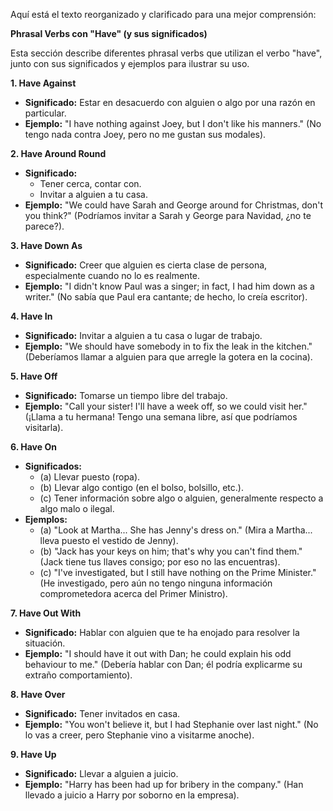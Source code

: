 Aquí está el texto reorganizado y clarificado para una mejor comprensión:

**Phrasal Verbs con "Have" (y sus significados)**

Esta sección describe diferentes phrasal verbs que utilizan el verbo "have", junto con sus significados y ejemplos para ilustrar su uso.

**1. Have Against**

*   **Significado:** Estar en desacuerdo con alguien o algo por una razón en particular.
*   **Ejemplo:** "I have nothing against Joey, but I don't like his manners." (No tengo nada contra Joey, pero no me gustan sus modales).

**2. Have Around   Round**

*   **Significado:**
    *   Tener cerca, contar con.
    *   Invitar a alguien a tu casa.
*   **Ejemplo:** "We could have Sarah and George around for Christmas, don't you think?" (Podríamos invitar a Sarah y George para Navidad, ¿no te parece?).

**3. Have Down As**

*   **Significado:** Creer que alguien es cierta clase de persona, especialmente cuando no lo es realmente.
*   **Ejemplo:** "I didn't know Paul was a singer; in fact, I had him down as a writer." (No sabía que Paul era cantante; de hecho, lo creía escritor).

**4. Have In**

*   **Significado:** Invitar a alguien a tu casa o lugar de trabajo.
*   **Ejemplo:** "We should have somebody in to fix the leak in the kitchen." (Deberíamos llamar a alguien para que arregle la gotera en la cocina).

**5. Have Off**

*   **Significado:** Tomarse un tiempo libre del trabajo.
*   **Ejemplo:** "Call your sister! I'll have a week off, so we could visit her." (¡Llama a tu hermana! Tengo una semana libre, así que podríamos visitarla).

**6. Have On**

*   **Significados:**
    *   (a) Llevar puesto (ropa).
    *   (b) Llevar algo contigo (en el bolso, bolsillo, etc.).
    *   (c) Tener información sobre algo o alguien, generalmente respecto a algo malo o ilegal.
*   **Ejemplos:**
    *   (a) "Look at Martha... She has Jenny's dress on." (Mira a Martha... lleva puesto el vestido de Jenny).
    *   (b) "Jack has your keys on him; that's why you can't find them." (Jack tiene tus llaves consigo; por eso no las encuentras).
    *   (c) "I've investigated, but I still have nothing on the Prime Minister." (He investigado, pero aún no tengo ninguna información comprometedora acerca del Primer Ministro).

**7. Have Out With**

*   **Significado:** Hablar con alguien que te ha enojado para resolver la situación.
*   **Ejemplo:** "I should have it out with Dan; he could explain his odd behaviour to me." (Debería hablar con Dan; él podría explicarme su extraño comportamiento).

**8. Have Over**

*   **Significado:** Tener invitados en casa.
*   **Ejemplo:** "You won't believe it, but I had Stephanie over last night." (No lo vas a creer, pero Stephanie vino a visitarme anoche).

**9. Have Up**

*   **Significado:** Llevar a alguien a juicio.
*   **Ejemplo:** "Harry has been had up for bribery in the company." (Han llevado a juicio a Harry por soborno en la empresa).
